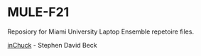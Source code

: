 # MULE-F21

Reposiory for Miami University Laptop Ensemble repetoire files.

[inChuck](inChuck) - Stephen David Beck